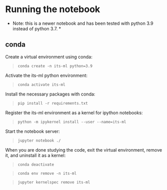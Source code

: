 # Running the notebook

* Note: this is a newer notebook and has been tested with python 3.9 instead of python 3.7. *

## conda

Create a virtual environment using conda:

> `conda create -n its-ml python=3.9`

Activate the its-ml python environment:

> `conda activate its-ml`

Install the necessary packages with conda:

> `pip install -r requirements.txt`

Register the its-ml environment as a kernel for ipython notebooks:

> `python -m ipykernel install --user --name=its-ml`

Start the notebook server:

> `jupyter notebook ./`

When you are done studying the code, exit the virtual environment, remove it, and uninstall it as a kernel:

> `conda deactivate`

> `conda env remove -n its-ml`

> `jupyter kernelspec remove its-ml`
